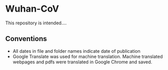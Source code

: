 # Wuhan-CoV
This repository is intended....

## Conventions
- All dates in file and folder names indicate date of publication
- Google Translate was used for machine translation. Machine translated webpages and pdfs were translated in Google Chrome and saved.

